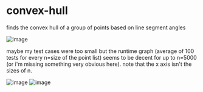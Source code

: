 # convex-hull
finds the convex hull of a group of points based on line segment angles

![image](https://user-images.githubusercontent.com/111729660/189994494-dc153d38-e44f-4b6a-89eb-41a41dfcfc85.png)


maybe my test cases were too small but the runtime graph (average of 100 tests for every n=size of the point list) seems to be decent for up to n=5000 (or i'm missing something very obvious here). note that the x axis isn't the sizes of n.

![image](https://user-images.githubusercontent.com/111729660/189990671-e08125c1-5cd8-4d3b-b2f3-a27ad1a2c651.png)
![image](https://user-images.githubusercontent.com/111729660/189990683-e4a137c4-9395-4619-b9cb-0e85d421d975.png)

